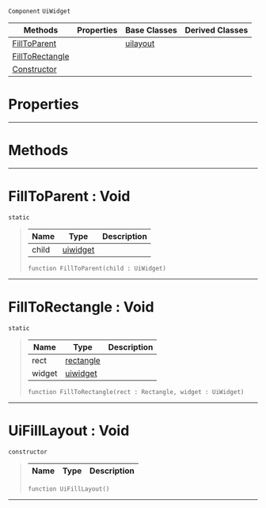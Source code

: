  `Component` `UiWidget`



|Methods|Properties|Base Classes|Derived Classes|
|---|---|---|---|
|[ FillToParent](https://github.com/zeroengineteam/ZeroDocs/code_reference/class_reference/uifilllayout.markdown#filltoparent-void)| |[uilayout](https://github.com/zeroengineteam/ZeroDocs/code_reference/class_reference/uilayout.markdown)| |
|[ FillToRectangle](https://github.com/zeroengineteam/ZeroDocs/code_reference/class_reference/uifilllayout.markdown#filltorectangle-void)| | | |
|[ Constructor](https://github.com/zeroengineteam/ZeroDocs/code_reference/class_reference/uifilllayout.markdown#uifilllayout-void)| | | |


 #  Properties


---  
 #  Methods


---  
 #  FillToParent : Void

 `static`

> 
> |Name|Type|Description|
> |---|---|---|
> |child|[uiwidget](https://github.com/zeroengineteam/ZeroDocs/code_reference/class_reference/uiwidget.markdown)| |
> ``` lang=cpp, name=Zilch
> function FillToParent(child : UiWidget)
> ``` 


---  
 #  FillToRectangle : Void

 `static`

> 
> |Name|Type|Description|
> |---|---|---|
> |rect|[rectangle](https://github.com/zeroengineteam/ZeroDocs/code_reference/class_reference/rectangle.markdown)| |
> |widget|[uiwidget](https://github.com/zeroengineteam/ZeroDocs/code_reference/class_reference/uiwidget.markdown)| |
> ``` lang=cpp, name=Zilch
> function FillToRectangle(rect : Rectangle, widget : UiWidget)
> ``` 


---  
 #  UiFillLayout : Void

 `constructor`

> 
> |Name|Type|Description|
> |---|---|---|
> ``` lang=cpp, name=Zilch
> function UiFillLayout()
> ``` 


---  
 

 